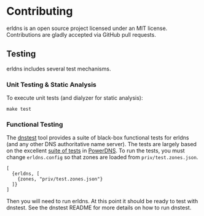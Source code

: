 # Contributing

erldns is an open source project licensed under an MIT license. Contributions are gladly accepted via GitHub pull requests.

## Testing

erldns includes several test mechanisms.

### Unit Testing & Static Analysis

To execute unit tests (and dialyzer for static analysis):

```
make test
```

### Functional Testing

The [dnstest](https://github.com/dnsimple/dnstest) tool provides a suite of black-box functional tests for erldns (and any other DNS authoritative name server). The tests are largely based on the excellent [suite of tests](https://github.com/PowerDNS/pdns/tree/master/regression-tests/tests) in [PowerDNS](http://powerdns.com). To run the tests, you must change `erldns.config` so that zones are loaded from `priv/test.zones.json`.

```
[
  {erldns, [
    {zones, "priv/test.zones.json"}
  ]}
]
```

Then you will need to run erldns. At this point it should be ready to test with dnstest. See the dnstest README for more details on how to run dnstest.
